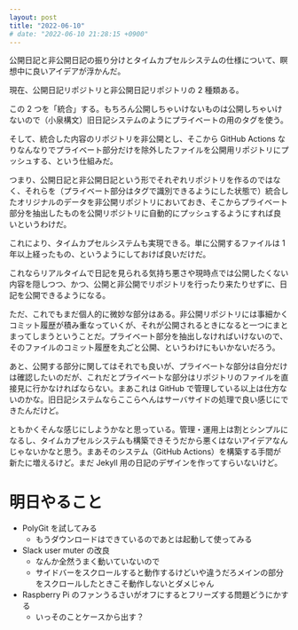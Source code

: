 ```yaml
---
layout: post
title: "2022-06-10"
# date: "2022-06-10 21:28:15 +0900"
---
```


公開日記と非公開日記の振り分けとタイムカプセルシステムの仕様について、瞑想中に良いアイデアが浮かんだ。

現在、公開日記リポジトリと非公開日記リポジトリの 2 種類ある。

この 2 つを「統合」する。もちろん公開しちゃいけないものは公開しちゃいけないので（小泉構文）旧日記システムのようにプライベートの用のタグを使う。

そして、統合した内容のリポジトリを非公開とし、そこから GitHub Actions なりなんなりでプライベート部分だけを除外したファイルを公開用リポジトリにプッシュする、という仕組みだ。

つまり、公開日記と非公開日記という形でそれぞれリポジトリを作るのではなく、それらを（プライベート部分はタグで識別できるようにした状態で）統合したオリジナルのデータを非公開リポジトリにおいておき、そこからプライベート部分を抽出したものを公開リポジトリに自動的にプッシュするようにすれば良いというわけだ。

これにより、タイムカプセルシステムも実現できる。単に公開するファイルは 1 年以上経ったもの、というようにしておけば良いだけだ。

これならリアルタイムで日記を見られる気持ち悪さや現時点では公開したくない内容を隠しつつ、かつ、公開と非公開でリポジトリを行ったり来たりせずに、日記を公開できるようになる。

ただ、これでもまだ個人的に微妙な部分はある。非公開リポジトリには事細かくコミット履歴が積み重なっていくが、それが公開されるときになると一つにまとまってしまうということだ。プライベート部分を抽出しなければいけないので、そのファイルのコミット履歴を丸ごと公開、というわけにもいかないだろう。

あと、公開する部分に関してはそれでも良いが、プライベートな部分は自分だけは確認したいのだが、これだとプライベートな部分はリポジトリのファイルを直接見に行かなければならない。まあこれは GitHub で管理している以上は仕方ないのかな。旧日記システムならここらへんはサーバサイドの処理で良い感じにできたんだけど。

ともかくそんな感じにしようかなと思っている。管理・運用上は割とシンプルになるし、タイムカプセルシステムも構築できそうだから悪くはないアイデアなんじゃないかなと思う。まあそのシステム（GitHub Actions）を構築する手間が新たに増えるけど。まだ Jekyll 用の日記のデザインを作ってすらいないけど。

# 明日やること
* PolyGit を試してみる
    * もうダウンロードはできているのであとは起動して使ってみる
* Slack user muter の改良
    * なんか全然うまく動いていないので
    * サイドバーをスクロールすると動作するけどいや違うだろメインの部分をスクロールしたときこそ動作しないとダメじゃん
* Raspberry Pi のファンうるさいがオフにするとフリーズする問題どうにかする
    * いっそのことケースから出す？









